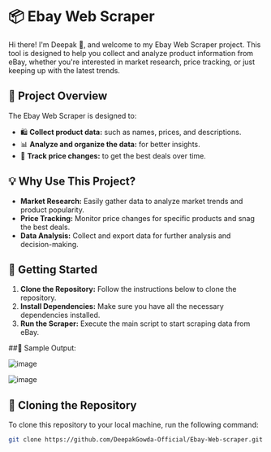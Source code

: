 # 📦 Ebay Web Scraper

Hi there! I'm Deepak 👋, and welcome to my Ebay Web Scraper project. This tool is designed to help you collect and analyze product information from eBay, whether you're interested in market research, price tracking, or just keeping up with the latest trends.

## 🌟 Project Overview

The Ebay Web Scraper is designed to:
- 🛍️ **Collect product data:** such as names, prices, and descriptions.
- 📊 **Analyze and organize the data:** for better insights.
- 💸 **Track price changes:** to get the best deals over time.

## 💡 Why Use This Project?

- **Market Research:** Easily gather data to analyze market trends and product popularity.
- **Price Tracking:** Monitor price changes for specific products and snag the best deals.
- **Data Analysis:** Collect and export data for further analysis and decision-making.

## 🚀 Getting Started

1. **Clone the Repository:** Follow the instructions below to clone the repository.
2. **Install Dependencies:** Make sure you have all the necessary dependencies installed.
3. **Run the Scraper:** Execute the main script to start scraping data from eBay.

##📝 Sample Output:

![image](https://github.com/user-attachments/assets/299e8f76-8428-4843-86b7-0ae44c18292f)

![image](https://github.com/user-attachments/assets/a62b2910-abc2-4f45-a0fd-196a7f075f4f)



## 🔧 Cloning the Repository

To clone this repository to your local machine, run the following command:

```sh
git clone https://github.com/DeepakGowda-Official/Ebay-Web-scraper.git


